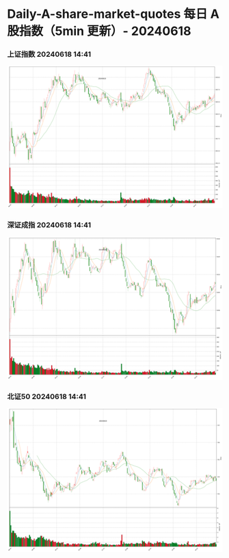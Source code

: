 
# Daily-A-share-market-quotes 每日 A 股指数（5min 更新）- 20240618

### 上证指数 20240618 14:41
![](./fig/2024/6/20240618-sh000001.png)

### 深证成指 20240618 14:41
![](./fig/2024/6/20240618-sz399001.png)

### 北证50 20240618 14:41
![](./fig/2024/6/20240618-bj899050.png)
